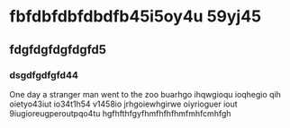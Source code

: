 # fbfdbfdbfdbdfb45i5oy4u 59yj45
## fdgfdgfdgfdgfd5 
### dsgdfgdfgfd44
One day a stranger man went to the zoo buarhgo ihqwgioqu ioqhegio qih oietyo43iut io34t1h54 v1458io jrhgoiewhgirwe oiyrioguer iout 9iugioreugperoutpqo4tu
hgfhfthfgyfhmfhfhfhmfmhfcmhfgh
